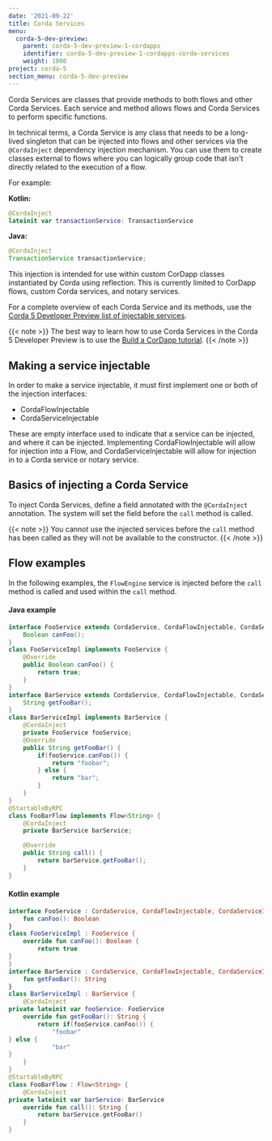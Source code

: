 ```yaml
---
date: '2021-09-22'
title: Corda Services
menu:
  corda-5-dev-preview:
    parent: corda-5-dev-preview-1-cordapps
    identifier: corda-5-dev-preview-1-cordapps-corda-services
    weight: 1000
project: corda-5
section_menu: corda-5-dev-preview
---
```


Corda Services are classes that provide methods to both flows and other Corda Services. Each service and method allows flows and Corda Services to perform specific functions.

In technical terms, a Corda Service is any class that needs to be a long-lived singleton that can be injected into flows and other services via the `@CordaInject` dependency injection mechanism. You can use them to create classes external to flows where you can logically group code that isn't directly related to the execution of a flow.

For example:

**Kotlin:**
```kotlin
@CordaInject
lateinit var transactionService: TransactionService
```
**Java:**
```Java
@CordaInject
TransactionService transactionService;
```

This injection is intended for use within custom CorDapp classes instantiated by Corda using reflection. This is currently limited to CorDapp flows, custom Corda services, and notary services.

For a complete overview of each Corda Service and its methods, use the [Corda 5 Developer Preview list of injectable services](injectable-services.md).

{{< note >}}
The best way to learn how to use Corda Services in the Corda 5 Developer Preview is to use the [Build a CorDapp tutorial](../tutorials/building-cordapp/overview.html).
{{< /note >}}

## Making a service injectable

In order to make a service injectable, it must first implement one or both of the injection interfaces:
* CordaFlowInjectable
* CordaServiceInjectable

These are empty interface used to indicate that a service can be injected, and where it can be injected. Implementing CordaFlowInjectable will allow for injection into a Flow, and CordaServiceInjectable will allow for injection in to a Corda service or notary service.

## Basics of injecting a Corda Service

To inject Corda Services, define a field annotated with the `@CordaInject` annotation. The system will set the field before the `call` method is called.

{{< note >}}
You cannot use the injected services before the `call` method has been called as they will not be available to the constructor.
{{< /note >}}

## Flow examples

In the following examples, the `FlowEngine` service is injected before the `call` method is called and used within the `call` method.

#### Java example

```java
interface FooService extends CordaService, CordaFlowInjectable, CordaServiceInjectable {
    Boolean canFoo();
}
class FooServiceImpl implements FooService {
    @Override
    public Boolean canFoo() {
        return true;
    }
}
interface BarService extends CordaService, CordaFlowInjectable, CordaServiceInjectable {
    String getFooBar();
}
class BarServiceImpl implements BarService {
    @CordaInject
    private FooService fooService;
    @Override
    public String getFooBar() {
        if(fooService.canFoo()) {
            return "foobar";
        } else {
            return "bar";
        }
    }
}
@StartableByRPC
class FooBarFlow implements Flow<String> {
    @CordaInject
    private BarService barService;

    @Override
    public String call() {
        return barService.getFooBar();
    }
}
```

#### Kotlin example

```kotlin
interface FooService : CordaService, CordaFlowInjectable, CordaServiceInjectable {​
    fun canFoo(): Boolean
}​
class FooServiceImpl : FooService {​
    override fun canFoo(): Boolean {​
        return true
}​
}​
interface BarService : CordaService, CordaFlowInjectable, CordaServiceInjectable {​
    fun getFooBar(): String
}​
class BarServiceImpl : BarService {​
    @CordaInject
private lateinit var fooService: FooService
    override fun getFooBar(): String {​
        return if(fooService.canFoo()) {​
            "foobar"
}​ else {​
            "bar"
}​
    }​
}​
@StartableByRPC
class FooBarFlow : Flow<String> {​
    @CordaInject
private lateinit var barService: BarService
    override fun call(): String {​
        return barService.getFooBar()
    }​
}​
```
